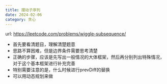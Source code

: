 ```yaml
---
title: 摆动子序列
date: 2024-02-06
category: 贪心
---
```


url: https://leetcode.com/problems/wiggle-subsequence/



- 首先要看清题目，理解清楚题意
- 思路不算困难，但是边界条件需要思考清楚
- 正确的步骤，应该是先写出一般情况的大体框架，然后再分别列出特殊情况，对于这个基本框架进行补充完善
- 特别需要注意的是，什么时候进行prevDiff的替换
- 可以用动态规划来做